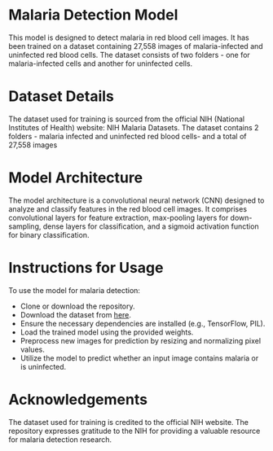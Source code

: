 # Malaria Detection Model
This model is designed to detect malaria in red blood cell images. It has been trained on a dataset containing 27,558 images of malaria-infected and uninfected red blood cells. The dataset consists of two folders - one for malaria-infected cells and another for uninfected cells.

# Dataset Details
The dataset used for training is sourced from the official NIH (National Institutes of Health) website: NIH Malaria Datasets. 
The dataset contains 2 folders - malaria infected and uninfected red blood cells- and a total of 27,558 images

# Model Architecture
The model architecture is a convolutional neural network (CNN) designed to analyze and classify features in the red blood cell images. It comprises convolutional layers for feature extraction, max-pooling layers for down-sampling, dense layers for classification, and a sigmoid activation function for binary classification.

# Instructions for Usage
To use the model for malaria detection:
* Clone or download the repository.
* Download the dataset from [here](https://ceb.nlm.nih.gov/repositories/malaria-datasets/).
* Ensure the necessary dependencies are installed (e.g., TensorFlow, PIL).
* Load the trained model using the provided weights.
* Preprocess new images for prediction by resizing and normalizing pixel values.
* Utilize the model to predict whether an input image contains malaria or is uninfected.

# Acknowledgements
The dataset used for training is credited to the official NIH website. The repository expresses gratitude to the NIH for providing a valuable resource for malaria detection research.  


